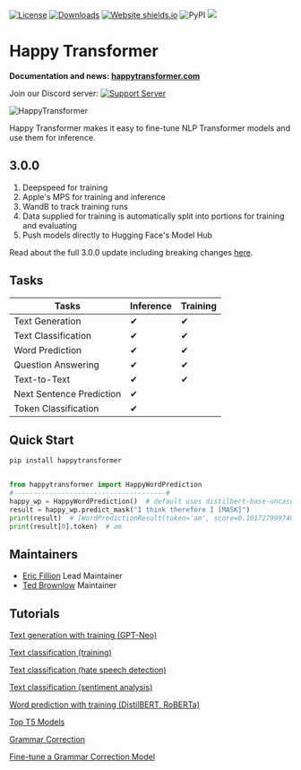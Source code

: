 [![License](https://img.shields.io/badge/License-Apache%202.0-blue.svg)](https://opensource.org/licenses/Apache-2.0) 
[![Downloads](https://pepy.tech/badge/happytransformer)](https://pepy.tech/project/happytransformer)
[![Website shields.io](https://img.shields.io/website-up-down-green-red/http/shields.io.svg)](http://happytransformer.com)
![PyPI](https://img.shields.io/pypi/v/happytransformer)
[![](https://github.com/EricFillion/happy-transformer/workflows/build/badge.svg)](https://github.com/EricFillion/happy-transformer/actions)

# Happy Transformer 
**Documentation and news: [happytransformer.com](http://happytransformer.com)**



Join our Discord server: [![Support Server](https://img.shields.io/discord/839263772312862740.svg?label=Discord&logo=Discord&colorB=7289da&style=?style=flat-square&logo=appveyor)](https://discord.gg/psVwe3wfTb)



![HappyTransformer](logo.png)

Happy Transformer makes it easy to fine-tune NLP Transformer models and use them for inference. 

## 3.0.0 
1. Deepspeed for training 
2. Apple's MPS for training and inference 
3. WandB to track training runs 
4. Data supplied for training is automatically split into portions for training and evaluating
5. Push models directly to Hugging Face's Model Hub

Read about the full 3.0.0 update including breaking changes [here](https://happytransformer.com/news/). 


## Tasks 
  
| Tasks                    | Inference | Training   |
|--------------------------|-----------|------------|
| Text Generation          | ✔         | ✔          |
| Text Classification      | ✔         | ✔          | 
| Word Prediction          | ✔         | ✔          |
| Question Answering       | ✔         | ✔          | 
| Text-to-Text             | ✔         | ✔          | 
| Next Sentence Prediction | ✔         |            | 
| Token Classification     | ✔         |            | 

## Quick Start
```sh
pip install happytransformer
```

```python

from happytransformer import HappyWordPrediction
#--------------------------------------#
happy_wp = HappyWordPrediction()  # default uses distilbert-base-uncased
result = happy_wp.predict_mask("I think therefore I [MASK]")
print(result)  # [WordPredictionResult(token='am', score=0.10172799974679947)]
print(result[0].token)  # am
```

## Maintainers
- [Eric Fillion](https://github.com/ericfillion)  Lead Maintainer
- [Ted Brownlow](https://github.com/ted537) Maintainer


## Tutorials 
[Text generation with training (GPT-Neo)](https://youtu.be/GzHJ3NUVtV4)

[Text classification (training)](https://www.vennify.ai/train-text-classification-transformers/) 

[Text classification (hate speech detection)](https://youtu.be/jti2sPQYzeQ) 

[Text classification (sentiment analysis)](https://youtu.be/Ew72EAgM7FM)

[Word prediction with training (DistilBERT, RoBERTa)](https://youtu.be/AWe0PHsPc_M)

[Top T5 Models ](https://www.vennify.ai/top-t5-transformer-models/)

[Grammar Correction](https://www.vennify.ai/grammar-correction-python/)

[Fine-tune a Grammar Correction Model](https://www.vennify.ai/fine-tune-grammar-correction/)
